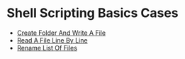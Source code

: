 # Shell Scripting Basics Cases

- [Create Folder And Write A File](./create_folder_and_write_a_file.sh)
- [Read A File Line By Line](./read_a_file_line_by_line.sh)
- [Rename List Of Files](./rename_list_of_files.sh)
